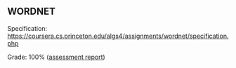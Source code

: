 ## WORDNET

Specification: https://coursera.cs.princeton.edu/algs4/assignments/wordnet/specification.php

Grade: 100% ([assessment report](../submissions/part2/module3/README.md))
